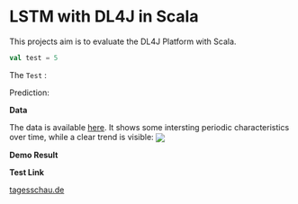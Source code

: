 # LSTM with DL4J in Scala


This projects aim is to evaluate the DL4J Platform with Scala.

```scala
val test = 5
```
The `Test` :

Prediction:

**Data**

The data is available [here](https://datamarket.com/data/set/22u3/international-airline-passengers-monthly-totals-in-thousands-jan-49-dec-60#!ds=22u3&display=line).
It shows some intersting periodic characteristics over time, while a clear trend is visible:
<img src="international-airlinge-passengers.png" align=center />


**Demo Result**


**Test Link**

[tagesschau.de](https://tagesschau.de)